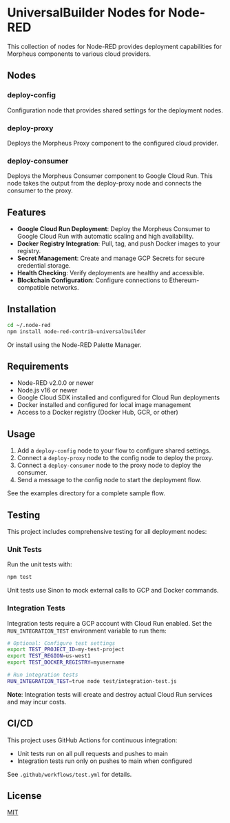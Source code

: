 # UniversalBuilder Nodes for Node-RED

This collection of nodes for Node-RED provides deployment capabilities for Morpheus components to various cloud providers.

## Nodes

### deploy-config
Configuration node that provides shared settings for the deployment nodes.

### deploy-proxy
Deploys the Morpheus Proxy component to the configured cloud provider.

### deploy-consumer
Deploys the Morpheus Consumer component to Google Cloud Run. This node takes the output from the deploy-proxy node and connects the consumer to the proxy.

## Features

- **Google Cloud Run Deployment**: Deploy the Morpheus Consumer to Google Cloud Run with automatic scaling and high availability.
- **Docker Registry Integration**: Pull, tag, and push Docker images to your registry.
- **Secret Management**: Create and manage GCP Secrets for secure credential storage.
- **Health Checking**: Verify deployments are healthy and accessible.
- **Blockchain Configuration**: Configure connections to Ethereum-compatible networks.

## Installation

```bash
cd ~/.node-red
npm install node-red-contrib-universalbuilder
```

Or install using the Node-RED Palette Manager.

## Requirements

- Node-RED v2.0.0 or newer
- Node.js v16 or newer
- Google Cloud SDK installed and configured for Cloud Run deployments
- Docker installed and configured for local image management
- Access to a Docker registry (Docker Hub, GCR, or other)

## Usage

1. Add a `deploy-config` node to your flow to configure shared settings.
2. Connect a `deploy-proxy` node to the config node to deploy the proxy.
3. Connect a `deploy-consumer` node to the proxy node to deploy the consumer.
4. Send a message to the config node to start the deployment flow.

See the examples directory for a complete sample flow.

## Testing

This project includes comprehensive testing for all deployment nodes:

### Unit Tests

Run the unit tests with:

```bash
npm test
```

Unit tests use Sinon to mock external calls to GCP and Docker commands.

### Integration Tests

Integration tests require a GCP account with Cloud Run enabled. Set the `RUN_INTEGRATION_TEST` environment variable to run them:

```bash
# Optional: Configure test settings
export TEST_PROJECT_ID=my-test-project
export TEST_REGION=us-west1
export TEST_DOCKER_REGISTRY=myusername

# Run integration tests
RUN_INTEGRATION_TEST=true node test/integration-test.js
```

**Note**: Integration tests will create and destroy actual Cloud Run services and may incur costs.

## CI/CD

This project uses GitHub Actions for continuous integration:

- Unit tests run on all pull requests and pushes to main
- Integration tests run only on pushes to main when configured

See `.github/workflows/test.yml` for details.

## License

[MIT](LICENSE) 